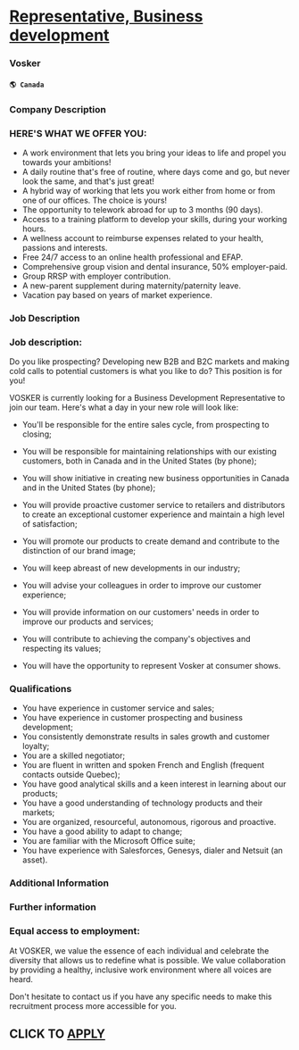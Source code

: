 # [Representative, Business development](https://www.remotewlb.com/apply/representative-business-development)  
### Vosker  
#### `🌎 Canada`  

### Company Description

### HERE'S WHAT WE OFFER YOU:

  * A work environment that lets you bring your ideas to life and propel you towards your ambitions!
  * A daily routine that's free of routine, where days come and go, but never look the same, and that's just great!
  * A hybrid way of working that lets you work either from home or from one of our offices. The choice is yours!
  * The opportunity to telework abroad for up to 3 months (90 days).
  * Access to a training platform to develop your skills, during your working hours.
  * A wellness account to reimburse expenses related to your health, passions and interests.
  * Free 24/7 access to an online health professional and EFAP.
  * Comprehensive group vision and dental insurance, 50% employer-paid.
  * Group RRSP with employer contribution.
  * A new-parent supplement during maternity/paternity leave.
  * Vacation pay based on years of market experience.

### Job Description

### Job description:

Do you like prospecting? Developing new B2B and B2C markets and making cold calls to potential customers is what you like to do? This position is for you!

VOSKER is currently looking for a Business Development Representative to join our team. Here's what a day in your new role will look like:

  * You'll be responsible for the entire sales cycle, from prospecting to closing; 

  * You will be responsible for maintaining relationships with our existing customers, both in Canada and in the United States (by phone); 

  * You will show initiative in creating new business opportunities in Canada and in the United States (by phone); 

  * You will provide proactive customer service to retailers and distributors to create an exceptional customer experience and maintain a high level of satisfaction; 

  * You will promote our products to create demand and contribute to the distinction of our brand image; 

  * You will keep abreast of new developments in our industry; 

  * You will advise your colleagues in order to improve our customer experience; 

  * You will provide information on our customers' needs in order to improve our products and services; 

  * You will contribute to achieving the company's objectives and respecting its values; 

  * You will have the opportunity to represent Vosker at consumer shows. 

### Qualifications

  * You have experience in customer service and sales; 
  * You have experience in customer prospecting and business development; 
  * You consistently demonstrate results in sales growth and customer loyalty; 
  * You are a skilled negotiator; 
  * You are fluent in written and spoken French and English (frequent contacts outside Quebec); 
  * You have good analytical skills and a keen interest in learning about our products; 
  * You have a good understanding of technology products and their markets; 
  * You are organized, resourceful, autonomous, rigorous and proactive. 
  * You have a good ability to adapt to change; 
  * You are familiar with the Microsoft Office suite; 
  * You have experience with Salesforces, Genesys, dialer and Netsuit (an asset).

### Additional Information

### Further information

### Equal access to employment:

At VOSKER, we value the essence of each individual and celebrate the diversity that allows us to redefine what is possible. We value collaboration by providing a healthy, inclusive work environment where all voices are heard.

Don't hesitate to contact us if you have any specific needs to make this recruitment process more accessible for you.

  
## CLICK TO [APPLY](https://www.remotewlb.com/apply/representative-business-development)

